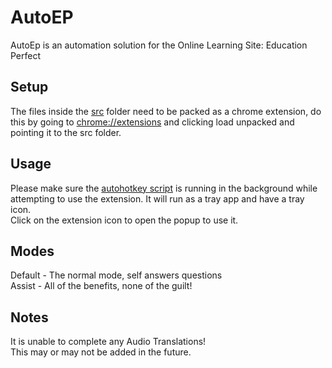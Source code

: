 # AutoEP
AutoEp is an automation solution for the Online Learning Site: Education Perfect 

## Setup
The files inside the [src](https://github.com/RandomExplosion/AutoEP/tree/master/src) folder need to be packed as a chrome extension, do this by going to [chrome://extensions](chrome://extensions) and clicking load unpacked and pointing it to the src folder.

## Usage
Please make sure the [autohotkey script](https://github.com/RandomExplosion/AutoEP/blob/master/autohotkey/edu-perfect.exe) is running in the background while attempting to use the extension. It will run as a tray app and have a tray icon. \
Click on the extension icon to open the popup to use it.

## Modes
Default - The normal mode, self answers questions \
Assist - All of the benefits, none of the guilt!

## Notes
It is unable to complete any Audio Translations! \
This may or may not be added in the future.
